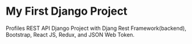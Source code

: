 # My First Django Project

Profiles REST API Django Project with Djang Rest Framework(backend), Bootstrap, React JS, Redux, and JSON Web Token.
